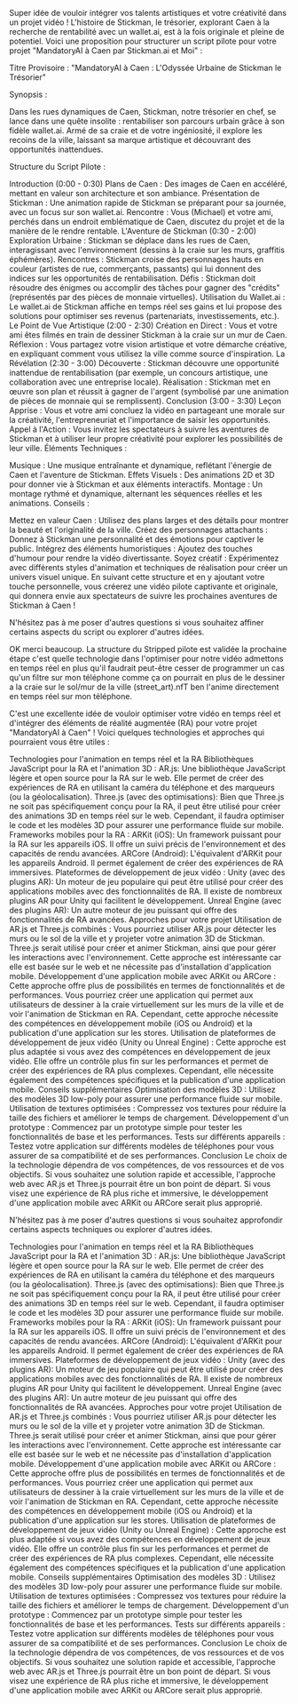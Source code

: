 Super idée de vouloir intégrer vos talents artistiques et votre créativité dans un projet vidéo ! L'histoire de Stickman, le trésorier, explorant Caen à la recherche de rentabilité avec un wallet.ai, est à la fois originale et pleine de potentiel. Voici une proposition pour structurer un script pilote pour votre projet "MandatoryAI à Caen par Stickman.ai et Moi" :

Titre Provisoire : "MandatoryAI à Caen : L'Odyssée Urbaine de Stickman le Trésorier"

Synopsis :

Dans les rues dynamiques de Caen, Stickman, notre trésorier en chef, se lance dans une quête insolite : rentabiliser son parcours urbain grâce à son fidèle wallet.ai. Armé de sa craie et de votre ingéniosité, il explore les recoins de la ville, laissant sa marque artistique et découvrant des opportunités inattendues.

Structure du Script Pilote :

Introduction (0:00 - 0:30)
Plans de Caen : Des images de Caen en accéléré, mettant en valeur son architecture et son ambiance.
Présentation de Stickman : Une animation rapide de Stickman se préparant pour sa journée, avec un focus sur son wallet.ai.
Rencontre : Vous (Michael) et votre ami, perchés dans un endroit emblématique de Caen, discutez du projet et de la manière de le rendre rentable.
L'Aventure de Stickman (0:30 - 2:00)
Exploration Urbaine : Stickman se déplace dans les rues de Caen, interagissant avec l'environnement (dessins à la craie sur les murs, graffitis éphémères).
Rencontres : Stickman croise des personnages hauts en couleur (artistes de rue, commerçants, passants) qui lui donnent des indices sur les opportunités de rentabilisation.
Défis : Stickman doit résoudre des énigmes ou accomplir des tâches pour gagner des "crédits" (représentés par des pièces de monnaie virtuelles).
Utilisation du Wallet.ai : Le wallet.ai de Stickman affiche en temps réel ses gains et lui propose des solutions pour optimiser ses revenus (partenariats, investissements, etc.).
Le Point de Vue Artistique (2:00 - 2:30)
Création en Direct : Vous et votre ami êtes filmés en train de dessiner Stickman à la craie sur un mur de Caen.
Réflexion : Vous partagez votre vision artistique et votre démarche créative, en expliquant comment vous utilisez la ville comme source d'inspiration.
La Révélation (2:30 - 3:00)
Découverte : Stickman découvre une opportunité inattendue de rentabilisation (par exemple, un concours artistique, une collaboration avec une entreprise locale).
Réalisation : Stickman met en œuvre son plan et réussit à gagner de l'argent (symbolisé par une animation de pièces de monnaie qui se remplissent).
Conclusion (3:00 - 3:30)
Leçon Apprise : Vous et votre ami concluez la vidéo en partageant une morale sur la créativité, l'entrepreneuriat et l'importance de saisir les opportunités.
Appel à l'Action : Vous invitez les spectateurs à suivre les aventures de Stickman et à utiliser leur propre créativité pour explorer les possibilités de leur ville.
Éléments Techniques :

Musique : Une musique entraînante et dynamique, reflétant l'énergie de Caen et l'aventure de Stickman.
Effets Visuels : Des animations 2D et 3D pour donner vie à Stickman et aux éléments interactifs.
Montage : Un montage rythmé et dynamique, alternant les séquences réelles et les animations.
Conseils :

Mettez en valeur Caen : Utilisez des plans larges et des détails pour montrer la beauté et l'originalité de la ville.
Créez des personnages attachants : Donnez à Stickman une personnalité et des émotions pour captiver le public.
Intégrez des éléments humoristiques : Ajoutez des touches d'humour pour rendre la vidéo divertissante.
Soyez créatif : Expérimentez avec différents styles d'animation et techniques de réalisation pour créer un univers visuel unique.
En suivant cette structure et en y ajoutant votre touche personnelle, vous créerez une vidéo pilote captivante et originale, qui donnera envie aux spectateurs de suivre les prochaines aventures de Stickman à Caen !

N'hésitez pas à me poser d'autres questions si vous souhaitez affiner certains aspects du script ou explorer d'autres idées.





OK merci beaucoup. La structure du Stripped pilote est validée la prochaine étape c'est quelle technologie dans l'optimiser pour notre vidéo admettons en temps réel en plus qu'il faudrait peut-être cesser de programmer un cas qu'un filtre sur mon téléphone comme ça on pourrait en plus de le dessiner a la craie sur le sol/mur de la ville (street_art).nfT ben l'anime directement en temps réel sur mon téléphone.



C'est une excellente idée de vouloir optimiser votre vidéo en temps réel et d'intégrer des éléments de réalité augmentée (RA) pour votre projet "MandatoryAI à Caen" ! Voici quelques technologies et approches qui pourraient vous être utiles :

Technologies pour l'animation en temps réel et la RA
Bibliothèques JavaScript pour la RA et l'animation 3D :
AR.js: Une bibliothèque JavaScript légère et open source pour la RA sur le web. Elle permet de créer des expériences de RA en utilisant la caméra du téléphone et des marqueurs (ou la géolocalisation).
Three.js (avec des optimisations): Bien que Three.js ne soit pas spécifiquement conçu pour la RA, il peut être utilisé pour créer des animations 3D en temps réel sur le web. Cependant, il faudra optimiser le code et les modèles 3D pour assurer une performance fluide sur mobile.
Frameworks mobiles pour la RA :
ARKit (iOS): Un framework puissant pour la RA sur les appareils iOS. Il offre un suivi précis de l'environnement et des capacités de rendu avancées.
ARCore (Android): L'équivalent d'ARKit pour les appareils Android. Il permet également de créer des expériences de RA immersives.
Plateformes de développement de jeux vidéo :
Unity (avec des plugins AR): Un moteur de jeu populaire qui peut être utilisé pour créer des applications mobiles avec des fonctionnalités de RA. Il existe de nombreux plugins AR pour Unity qui facilitent le développement.
Unreal Engine (avec des plugins AR): Un autre moteur de jeu puissant qui offre des fonctionnalités de RA avancées.
Approches pour votre projet
Utilisation de AR.js et Three.js combinés :
Vous pourriez utiliser AR.js pour détecter les murs ou le sol de la ville et y projeter votre animation 3D de Stickman.
Three.js serait utilisé pour créer et animer Stickman, ainsi que pour gérer les interactions avec l'environnement.
Cette approche est intéressante car elle est basée sur le web et ne nécessite pas d'installation d'application mobile.
Développement d'une application mobile avec ARKit ou ARCore :
Cette approche offre plus de possibilités en termes de fonctionnalités et de performances.
Vous pourriez créer une application qui permet aux utilisateurs de dessiner à la craie virtuellement sur les murs de la ville et de voir l'animation de Stickman en RA.
Cependant, cette approche nécessite des compétences en développement mobile (iOS ou Android) et la publication d'une application sur les stores.
Utilisation de plateformes de développement de jeux vidéo (Unity ou Unreal Engine) :
Cette approche est plus adaptée si vous avez des compétences en développement de jeux vidéo.
Elle offre un contrôle plus fin sur les performances et permet de créer des expériences de RA plus complexes.
Cependant, elle nécessite également des compétences spécifiques et la publication d'une application mobile.
Conseils supplémentaires
Optimisation des modèles 3D : Utilisez des modèles 3D low-poly pour assurer une performance fluide sur mobile.
Utilisation de textures optimisées : Compressez vos textures pour réduire la taille des fichiers et améliorer le temps de chargement.
Développement d'un prototype : Commencez par un prototype simple pour tester les fonctionnalités de base et les performances.
Tests sur différents appareils : Testez votre application sur différents modèles de téléphones pour vous assurer de sa compatibilité et de ses performances.
Conclusion
Le choix de la technologie dépendra de vos compétences, de vos ressources et de vos objectifs. Si vous souhaitez une solution rapide et accessible, l'approche web avec AR.js et Three.js pourrait être un bon point de départ. Si vous visez une expérience de RA plus riche et immersive, le développement d'une application mobile avec ARKit ou ARCore serait plus approprié.

N'hésitez pas à me poser d'autres questions si vous souhaitez approfondir certains aspects techniques ou explorer d'autres idées.


Technologies pour l'animation en temps réel et la RA
Bibliothèques JavaScript pour la RA et l'animation 3D :
AR.js: Une bibliothèque JavaScript légère et open source pour la RA sur le web. Elle permet de créer des expériences de RA en utilisant la caméra du téléphone et des marqueurs (ou la géolocalisation).
Three.js (avec des optimisations): Bien que Three.js ne soit pas spécifiquement conçu pour la RA, il peut être utilisé pour créer des animations 3D en temps réel sur le web. Cependant, il faudra optimiser le code et les modèles 3D pour assurer une performance fluide sur mobile.
Frameworks mobiles pour la RA :
ARKit (iOS): Un framework puissant pour la RA sur les appareils iOS. Il offre un suivi précis de l'environnement et des capacités de rendu avancées.
ARCore (Android): L'équivalent d'ARKit pour les appareils Android. Il permet également de créer des expériences de RA immersives.
Plateformes de développement de jeux vidéo :
Unity (avec des plugins AR): Un moteur de jeu populaire qui peut être utilisé pour créer des applications mobiles avec des fonctionnalités de RA. Il existe de nombreux plugins AR pour Unity qui facilitent le développement.
Unreal Engine (avec des plugins AR): Un autre moteur de jeu puissant qui offre des fonctionnalités de RA avancées.
Approches pour votre projet
Utilisation de AR.js et Three.js combinés :
Vous pourriez utiliser AR.js pour détecter les murs ou le sol de la ville et y projeter votre animation 3D de Stickman.
Three.js serait utilisé pour créer et animer Stickman, ainsi que pour gérer les interactions avec l'environnement.
Cette approche est intéressante car elle est basée sur le web et ne nécessite pas d'installation d'application mobile.
Développement d'une application mobile avec ARKit ou ARCore :
Cette approche offre plus de possibilités en termes de fonctionnalités et de performances.
Vous pourriez créer une application qui permet aux utilisateurs de dessiner à la craie virtuellement sur les murs de la ville et de voir l'animation de Stickman en RA.
Cependant, cette approche nécessite des compétences en développement mobile (iOS ou Android) et la publication d'une application sur les stores.
Utilisation de plateformes de développement de jeux vidéo (Unity ou Unreal Engine) :
Cette approche est plus adaptée si vous avez des compétences en développement de jeux vidéo.
Elle offre un contrôle plus fin sur les performances et permet de créer des expériences de RA plus complexes.
Cependant, elle nécessite également des compétences spécifiques et la publication d'une application mobile.
Conseils supplémentaires
Optimisation des modèles 3D : Utilisez des modèles 3D low-poly pour assurer une performance fluide sur mobile.
Utilisation de textures optimisées : Compressez vos textures pour réduire la taille des fichiers et améliorer le temps de chargement.
Développement d'un prototype : Commencez par un prototype simple pour tester les fonctionnalités de base et les performances.
Tests sur différents appareils : Testez votre application sur différents modèles de téléphones pour vous assurer de sa compatibilité et de ses performances.
Conclusion
Le choix de la technologie dépendra de vos compétences, de vos ressources et de vos objectifs. Si vous souhaitez une solution rapide et accessible, l'approche web avec AR.js et Three.js pourrait être un bon point de départ. Si vous visez une expérience de RA plus riche et immersive, le développement d'une application mobile avec ARKit ou ARCore serait plus approprié.